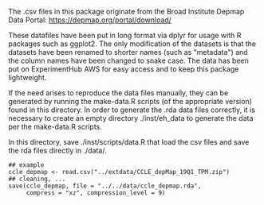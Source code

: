 The .csv files in this package originate from the Broad Institute Depmap Data 
Portal: https://depmap.org/portal/download/

These datafiles have been put in long format via dplyr for usage with R packages
such as ggplot2. The only modification of the datasets is that the datasets have
been renamed to shorter names (such as "metadata") and the column names have
been changed to snake case. The data has been put on ExperimentHub AWS for easy
access and to keep this package lightweight. 

If the need arises to reproduce the data files manually, they can be generated
by running the make-data.R scripts (of the appropriate version) found in this
directory. In order to generate the .rda data files correctly, it is necessary
to create an empty directory ./inst/eh_data to generate the data per the
make-data.R scripts. 

In this directory, save ./inst/scripts/data.R that load the csv files and 
save the rda files directly in ./data/.

```
## example
ccle_depmap <- read.csv("../extdata/CCLE_depMap_19Q1_TPM.zip")
## cleaning, ...
save(ccle_depmap, file = "../../data/ccle_depmap.rda", 
     compress = "xz", compression_level = 9)
```

